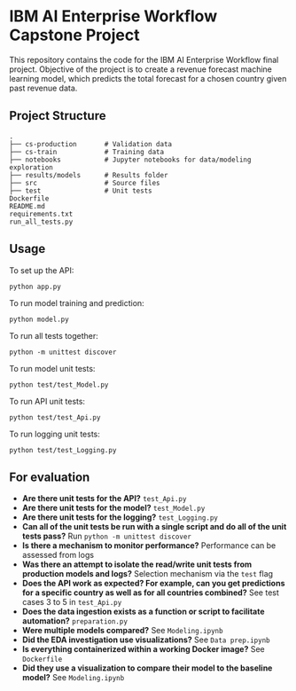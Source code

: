 # IBM AI Enterprise Workflow Capstone Project
This repository contains the code for the IBM AI Enterprise Workflow final project. Objective of the project is to create a revenue forecast machine learning model, which 
predicts the total forecast for a chosen country given past revenue data.
## Project Structure
    .
    ├── cs-production       # Validation data
    ├── cs-train            # Training data
    ├── notebooks           # Jupyter notebooks for data/modeling exploration
    ├── results/models      # Results folder    
    ├── src                 # Source files
    ├── test                # Unit tests
    Dockerfile
    README.md
    requirements.txt
    run_all_tests.py

## Usage
To set up the API:

`python app.py`

To run model training and prediction:

`python model.py`

To run all tests together:

`python -m unittest discover`

To run model unit tests:

`python test/test_Model.py`

To run API unit tests:

`python test/test_Api.py`

To run logging unit tests:

`python test/test_Logging.py`

## For evaluation
- __Are there unit tests for the API?__ `test_Api.py`
- __Are there unit tests for the model?__ `test_Model.py`
- __Are there unit tests for the logging?__ `test_Logging.py`
- __Can all of the unit tests be run with a single script and do all of the unit tests pass?__
Run `python -m unittest discover`
- __Is there a mechanism to monitor performance?__ Performance can be assessed from logs
- __Was there an attempt to isolate the read/write unit tests from production models and logs?__ 
Selection mechanism via the `test` flag
- __Does the API work as expected? For example, can you get predictions for a specific country as well as for all countries combined?__
  See test cases 3 to 5 in `test_Api.py`
- __Does the data ingestion exists as a function or script to facilitate automation?__ `preparation.py`
- __Were multiple models compared?__ See `Modeling.ipynb`
- __Did the EDA investigation use visualizations?__ See `Data prep.ipynb`
- __Is everything containerized within a working Docker image?__ See `Dockerfile`
- __Did they use a visualization to compare their model to the baseline model?__ See `Modeling.ipynb`

